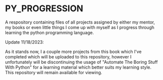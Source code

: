 # PY_PROGRESSION
A respository containing files of all projects assigned by either my mentor, my books or even little things I come up with myself as I progress through learning the python programming language.

Update 11/18/2023:

As it stands now, I a couple more projects from this book which I've completed which will be uploaded to this repository, however I unfortunately will be discontinuing the usage of "Automate The Boring Stuff With Python" for a learning material which better suits my learning style. This repository will remain available for viewing.
